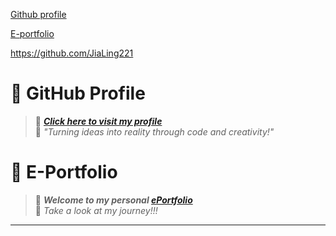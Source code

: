 [Github profile](https://github.com/JiaLing221/JiaLing221.github.io)

[E-portfolio](https://github.com/JiaLing221/JiaLing221.)

https://github.com/JiaLing221

# 🦕 GitHub Profile
> 🌟 _**[Click here to visit my profile](https://github.com/JiaLing221/JiaLing221.github.io)**_ <br>
> 🌟 *"Turning ideas into reality through code and creativity!"* 

# 👾 E-Portfolio
> 🚀 _**Welcome to my personal [ePortfolio](https://github.com/JiaLing221/JiaLing221.github.io)**_ <br>
> 🚀 _Take a look at my journey!!!_

---
